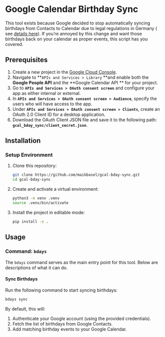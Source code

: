 # Google Calendar Birthday Sync

This tool exists because Google decided to stop automatically syncing birthdays from Contacts to Calendar due to legal
regulations in Germany (
see [details here](https://support.google.com/calendar/answer/13748346?hl=en&sjid=2163152615913692385-EU)). If you’re
annoyed by this change and want those birthdays back on your calendar as proper events, this script has you covered.

## Prerequisites

1. Create a new project in the [Google Cloud Console](https://console.cloud.google.com/).
2. Navigate to **`APIs and Services > Library` **and enable both the **Google People API** and the **Google Calendar API
   ** for your project.
3. Go to **`APIs and Services > OAuth consent screen`** and configure your app as either internal or external.
4. In **`APIs and Services > OAuth consent screen > Audience`**, specify the users who will have access to the app.
5. Under **`APIs and Services > OAuth consent screen > Clients`**, create an OAuth 2.0 Client ID for a desktop
   application.
6. Download the OAuth Client JSON file and save it to the following path: **`gcal_bday_sync/client_secret.json`**.

## Installation

### Setup Environment

1. Clone this repository:
   ```bash
   git clone https://github.com/maikbasel/gcal-bday-sync.git
   cd gcal-bday-sync
   ```

2. Create and activate a virtual environment:
   ```bash
   python3 -m venv .venv
   source .venv/bin/activate
   ```

3. Install the project in editable mode:
   ```bash
   pip install -e .
   ```

## Usage

### Command: `bdays`

The `bdays` command serves as the main entry point for this tool. Below are descriptions of what it can do.

#### Sync Birthdays

Run the following command to start syncing birthdays:

```bash
bdays sync
```

By default, this will:

1. Authenticate your Google account (using the provided credentials).
2. Fetch the list of birthdays from Google Contacts.
3. Add matching birthday events to your Google Calendar.
